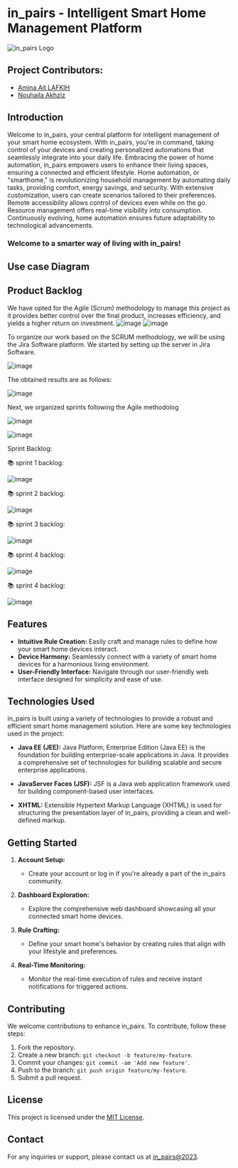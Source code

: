 
# in_pairs - Intelligent Smart Home Management Platform 
![in_pairs Logo](https://i.pinimg.com/originals/da/e0/92/dae092a545e4c09714ee9842ab15dc10.jpg)

## Project Contributors:
- [Amina Ait LAFKIH](https://www.linkedin.com/in/amina-ait-lafkih/)
- [Nouhaila Akhziz](https://www.linkedin.com/in/nouhaila-akhziz-14748926b/)

## Introduction

Welcome to in_pairs, your central platform for intelligent management of your smart home ecosystem. With in_pairs, you're in command, taking control of your devices and creating personalized automations that seamlessly integrate into your daily life. Embracing the power of home automation, in_pairs empowers users to enhance their living spaces, ensuring a connected and efficient lifestyle. Home automation, or "smarthome," is revolutionizing household management by automating daily tasks, providing comfort, energy savings, and security. With extensive customization, users can create scenarios tailored to their preferences. Remote accessibility allows control of devices even while on the go. Resource management offers real-time visibility into consumption. Continuously evolving, home automation ensures future adaptability to technological advancements.
### Welcome to a smarter way of living with in_pairs!

##  Use case Diagram

## Product Backlog
We have opted for the Agile (Scrum) methodology to manage this project as it provides better control over the final product, increases efficiency, and yields a higher return on investment.
![image](https://github.com/Nouhaila-Akhziz/SmartHome/assets/132377531/ffdd8f71-287e-4b08-95f0-e3d8c33a4584)
![image](https://github.com/Nouhaila-Akhziz/SmartHome/assets/132377531/8585e7a5-b194-4ef9-bc8a-8292a5a5ad92)

To organize our work based on the SCRUM methodology, we will be using the Jira Software platform. We started by setting up the server in Jira Software.

![image](https://github.com/Nouhaila-Akhziz/SmartHome/assets/132377531/ea19aa79-1c3b-4366-a136-b053a9c05702)

The obtained results are as follows:

![image](https://github.com/Nouhaila-Akhziz/SmartHome/assets/132377531/8d531abc-1ea0-405e-8012-e7d36b2ff336)

Next, we organized sprints following the Agile methodolog

![image](https://github.com/Nouhaila-Akhziz/SmartHome/assets/132377531/ec74d6fc-763b-40ee-9922-f20915ea0eb0)

![image](https://github.com/Nouhaila-Akhziz/SmartHome/assets/132377531/306a618d-4dcc-41a1-9368-69faad6d70b5)

Sprint Backlog:

   📚 sprint 1 backlog:

 ![image](https://github.com/Nouhaila-Akhziz/SmartHome/assets/132377531/27ccc90a-cfdc-48fd-8846-7d99cdd2aa65)

   📚 sprint 2 backlog:

   ![image](https://github.com/Nouhaila-Akhziz/SmartHome/assets/132377531/a7746260-c4b9-4de2-9dc3-4933f32f2d96)

   📚 sprint 3 backlog:

   ![image](https://github.com/Nouhaila-Akhziz/SmartHome/assets/132377531/5791b393-60cf-4622-a1eb-a7b22e455b5b)
  
   📚 sprint 4 backlog:

   ![image](https://github.com/Nouhaila-Akhziz/SmartHome/assets/132377531/694b6035-4ba0-43c1-b3c8-ace92317f58d)
   
   📚 sprint 4 backlog:

   ![image](https://github.com/Nouhaila-Akhziz/SmartHome/assets/132377531/9c9e8624-f600-4eed-b0dc-bf7e6f744381)






## Features

- **Intuitive Rule Creation:** Easily craft and manage rules to define how your smart home devices interact.
- **Device Harmony:** Seamlessly connect with a variety of smart home devices for a harmonious living environment.
- **User-Friendly Interface:** Navigate through our user-friendly web interface designed for simplicity and ease of use.

## Technologies Used

in_pairs is built using a variety of technologies to provide a robust and efficient smart home management solution. Here are some key technologies used in the project:
 
- **Java EE (JEE):** Java Platform, Enterprise Edition (Java EE) is the foundation for building enterprise-scale applications in Java. It provides a comprehensive set of technologies for building scalable and secure enterprise applications.

- **JavaServer Faces (JSF):** JSF is a Java web application framework used for building component-based user interfaces.

- **XHTML:** Extensible Hypertext Markup Language (XHTML) is used for structuring the presentation layer of in_pairs, providing a clean and well-defined markup.

## Getting Started

1. **Account Setup:**
   - Create your account or log in if you're already a part of the in_pairs community.

2. **Dashboard Exploration:**
   - Explore the comprehensive web dashboard showcasing all your connected smart home devices.

3. **Rule Crafting:**
   - Define your smart home's behavior by creating rules that align with your lifestyle and preferences.

4. **Real-Time Monitoring:**
   - Monitor the real-time execution of rules and receive instant notifications for triggered actions.



## Contributing

We welcome contributions to enhance in_pairs. To contribute, follow these steps:

1. Fork the repository.
2. Create a new branch: `git checkout -b feature/my-feature`.
3. Commit your changes: `git commit -am 'Add new feature'`.
4. Push to the branch: `git push origin feature/my-feature`.
5. Submit a pull request.

## License

This project is licensed under the [MIT License](https://github.com/Nouhaila-Akhziz/SmartHome/blob/main/MIT%20License).

## Contact

For any inquiries or support, please contact us at [in_pairs@2023](mailto:support@in_pairs.com).



